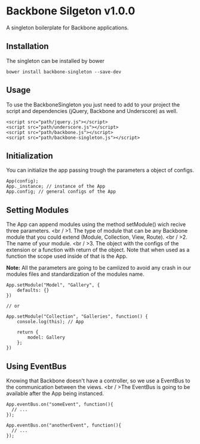 # Backbone Silgeton v1.0.0

A singleton boilerplate for Backbone applications.

## Installation
The singleton can be installed by bower
```
bower install backbone-singleton --save-dev
```

## Usage
To use the BackboneSingleton you just need to add to your project the script and dependencies (jQuery, Backbone and Underscore) as well.
```
<script src="path/jquery.js"></script>
<script src="path/underscore.js"></script>
<script src="path/backbone.js"></script>
<script src="path/backbone-singleton.js"></script>
```

## Initialization
You can initialize the app passing trough the parameters a object of configs.
```
App(config);
App._instance; // instance of the App
App.config; // general configs of the App
```

## Setting Modules
The App can append modules using the method setModule() wich recive three parameters.
<br / >1. The type of module that can be any Backbone module that you could extend (Module, Collection, View, Route).
<br / >2. The name of your module.
<br / >3. The object with the configs of the extension or a function with return of the object. Note that when used as a function the scope used inside of that is the App.

__Note:__ All the parameters are going to be camlized to avoid any crash in our modules files and standardization of the modules name.

```
App.setModule("Model", "Gallery", {
    defaults: {}
})

// or

App.setModule("Collection", "Galleries", function() {
    console.log(this); // App

    return {
        model: Gallery
    };
})
```

## Using EventBus
Knowing that Backbone doesn't have a controller, so we use a EventBus to the communication between the views.
<br / >The EventBus is going to be available after the App being instanced.
```
App.eventBus.on("someEvent", function(){
  // ...
});

App.eventBus.on("anotherEvent", function(){
  // ...
});
```
